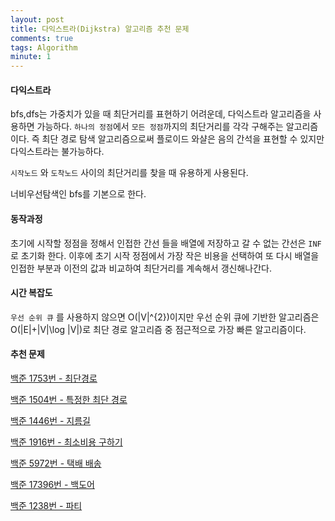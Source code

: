```yaml
---
layout: post
title: 다익스트라(Dijkstra) 알고리즘 추천 문제
comments: true
tags: Algorithm
minute: 1
---
```

<h4>다익스트라</h4>

bfs,dfs는 가중치가 있을 때 최단거리를 표현하기 어려운데, 다익스트라 알고리즘을 사용하면 가능하다. `하나의 정점`에서 `모든 정점`까지의 최단거리를 각각 구해주는 알고리즘이다. 즉 최단 경로 탐색 알고리즘으로써 플로이드 와샬은 음의 간석을 표현할 수 있지만 다익스트라는 불가능하다. 

`시작노드` 와 `도착노드` 사이의 최단거리를 찾을 때 유용하게 사용된다.

너비우선탐색인 bfs를 기본으로 한다.

<h4>동작과정</h4>

초기에 시작할 정점을 정해서 인접한 간선 들을 배열에 저장하고 갈 수 없는 간선은 `INF` 로 초기화 한다. 이후에 초기 시작 정점에서 가장 작은 비용을 선택하여 또 다시 배열을 인접한 부분과 이전의 값과 비교하여 최단거리를 계속해서 갱신해나간다.

<h4>시간 복잡도</h4>

`우선 순위 큐` 를 사용하지 않으면 O(|V|^{2})이지만 우선 순위 큐에 기반한 알고리즘은 O(|E|+|V|\log |V|)로 최단 경로 알고리즘 중 점근적으로 가장 빠른 알고리즘이다. 

<h4>추천 문제</h4>

[백준 1753번 - 최단경로](https://www.acmicpc.net/problem/1753)

[백준 1504번 - 특정한 최단 경로](https://www.acmicpc.net/problem/1504)

[백준 1446번 - 지름길](https://www.acmicpc.net/problem/1446)

[백준 1916번 - 최소비용 구하기](https://www.acmicpc.net/problem/1916)

[백준 5972번 - 택배 배송](https://www.acmicpc.net/problem/5972)

[백준 17396번 - 백도어](https://www.acmicpc.net/problem/17396)

[백준 1238번 - 파티](https://www.acmicpc.net/problem/1238)














